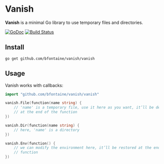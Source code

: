 # Vanish

**Vanish** is a minimal Go library to use temporary files and directories.

[![GoDoc](https://godoc.org/github.com/bfontaine/vanish?status.svg)](https://godoc.org/github.com/bfontaine/vanish)
[![Build Status](https://travis-ci.org/bfontaine/vanish.svg?branch=master)](https://travis-ci.org/bfontaine/vanish)

## Install

    go get github.com/bfontaine/vanish/vanish

## Usage

Vanish works with callbacks:

```go
import "github.com/bfontaine/vanish/vanish"

vanish.File(function(name string) {
    // 'name' is a temporary file, use it here as you want, it’ll be deleted
    // at the end of the function
})

vanish.Dir(function(name string) {
    // here, 'name' is a directory
})

vanish.Env(function() {
    // we can modify the environment here, it’ll be restored at the end of the
    // function
})
```
